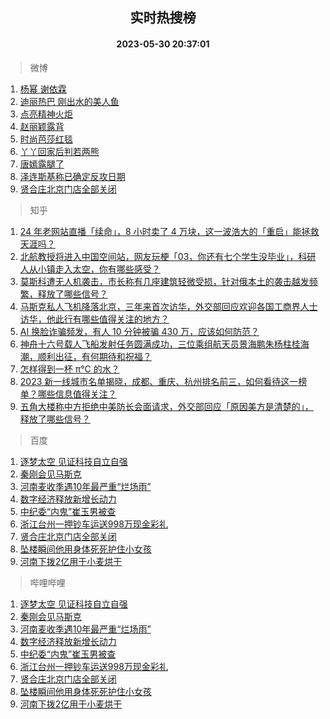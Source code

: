 <div align="center"><h2>实时热搜榜</h2><h4>2023-05-30 20:37:01</h4></div>

> 微博  

1. [杨幂 谢依霖](https://s.weibo.com/weibo?q=%E6%9D%A8%E5%B9%82%20%E8%B0%A2%E4%BE%9D%E9%9C%96&t=31&band_rank=1&Refer=top)<br />
2. [迪丽热巴 刚出水的美人鱼](https://s.weibo.com/weibo?q=%E8%BF%AA%E4%B8%BD%E7%83%AD%E5%B7%B4%20%E5%88%9A%E5%87%BA%E6%B0%B4%E7%9A%84%E7%BE%8E%E4%BA%BA%E9%B1%BC&t=31&band_rank=2&Refer=top)<br />
3. [点亮精神火炬](https://s.weibo.com/weibo?q=%23%E7%82%B9%E4%BA%AE%E7%B2%BE%E7%A5%9E%E7%81%AB%E7%82%AC%23&t=31&band_rank=3&Refer=top)<br />
4. [赵丽颖露背](https://s.weibo.com/weibo?q=%23%E8%B5%B5%E4%B8%BD%E9%A2%96%E9%9C%B2%E8%83%8C%23&t=31&band_rank=4&Refer=top)<br />
5. [时尚芭莎红毯](https://s.weibo.com/weibo?q=%E6%97%B6%E5%B0%9A%E8%8A%AD%E8%8E%8E%E7%BA%A2%E6%AF%AF&t=31&band_rank=5&Refer=top)<br />
6. [丫丫回家后判若两熊](https://s.weibo.com/weibo?q=%23%E4%B8%AB%E4%B8%AB%E5%9B%9E%E5%AE%B6%E5%90%8E%E5%88%A4%E8%8B%A5%E4%B8%A4%E7%86%8A%23&t=31&band_rank=6&Refer=top)<br />
7. [唐嫣露腿了](https://s.weibo.com/weibo?q=%23%E5%94%90%E5%AB%A3%E9%9C%B2%E8%85%BF%E4%BA%86%23&t=31&band_rank=7&Refer=top)<br />
8. [泽连斯基称已确定反攻日期](https://s.weibo.com/weibo?q=%23%E6%B3%BD%E8%BF%9E%E6%96%AF%E5%9F%BA%E7%A7%B0%E5%B7%B2%E7%A1%AE%E5%AE%9A%E5%8F%8D%E6%94%BB%E6%97%A5%E6%9C%9F%23&t=31&band_rank=8&Refer=top)<br />
9. [贤合庄北京门店全部关闭](https://s.weibo.com/weibo?q=%23%E8%B4%A4%E5%90%88%E5%BA%84%E5%8C%97%E4%BA%AC%E9%97%A8%E5%BA%97%E5%85%A8%E9%83%A8%E5%85%B3%E9%97%AD%23&t=31&band_rank=9&Refer=top)<br />

> 知乎  

1. [24 年老网站直播「续命」，8 小时卖了 4 万块，这一波浩大的「重启」能拯救天涯吗？](https://www.zhihu.com/question/603776523)<br />
2. [北航教授将进入中国空间站，网友玩梗「03，你还有七个学生没毕业」，科研人从小镇走入太空，你有哪些感受？](https://www.zhihu.com/question/603802527)<br />
3. [莫斯科遭无人机袭击，市长称有几座建筑轻微受损，针对俄本土的袭击越发频繁，释放了哪些信号？](https://www.zhihu.com/question/603814229)<br />
4. [马斯克私人飞机降落北京，三年来首次访华，外交部回应欢迎各国工商界人士访华，他此行有哪些值得关注的地方？](https://www.zhihu.com/question/603832271)<br />
5. [AI 换脸诈骗频发，有人 10 分钟被骗 430 万，应该如何防范？](https://www.zhihu.com/theater/24968)<br />
6. [神舟十六号载人飞船发射任务圆满成功，三位乘组航天员景海鹏朱杨柱桂海潮，顺利出征，有何期待和祝福？](https://www.zhihu.com/question/601725007)<br />
7. [怎样得到一杯 π°C 的水？](https://www.zhihu.com/question/591997512)<br />
8. [2023 新一线城市名单揭晓，成都、重庆、杭州排名前三，如何看待这一榜单？哪些信息值得关注？](https://www.zhihu.com/question/603827354)<br />
9. [五角大楼称中方拒绝中美防长会面请求，外交部回应「原因美方是清楚的」，释放了哪些信号？](https://www.zhihu.com/question/603829127)<br />

> 百度  

1. [逐梦太空 见证科技自立自强](https://www.baidu.com/s?wd=%E9%80%90%E6%A2%A6%E5%A4%AA%E7%A9%BA+%E8%A7%81%E8%AF%81%E7%A7%91%E6%8A%80%E8%87%AA%E7%AB%8B%E8%87%AA%E5%BC%BA&sa=fyb_news&rsv_dl=fyb_news)<br />
2. [秦刚会见马斯克](https://www.baidu.com/s?wd=%E7%A7%A6%E5%88%9A%E4%BC%9A%E8%A7%81%E9%A9%AC%E6%96%AF%E5%85%8B&sa=fyb_news&rsv_dl=fyb_news)<br />
3. [河南麦收季遇10年最严重“烂场雨”](https://www.baidu.com/s?wd=%E6%B2%B3%E5%8D%97%E9%BA%A6%E6%94%B6%E5%AD%A3%E9%81%8710%E5%B9%B4%E6%9C%80%E4%B8%A5%E9%87%8D%E2%80%9C%E7%83%82%E5%9C%BA%E9%9B%A8%E2%80%9D&sa=fyb_news&rsv_dl=fyb_news)<br />
4. [数字经济释放新增长动力](https://www.baidu.com/s?wd=%E6%95%B0%E5%AD%97%E7%BB%8F%E6%B5%8E%E9%87%8A%E6%94%BE%E6%96%B0%E5%A2%9E%E9%95%BF%E5%8A%A8%E5%8A%9B&sa=fyb_news&rsv_dl=fyb_news)<br />
5. [中纪委“内鬼”崔玉男被查](https://www.baidu.com/s?wd=%E4%B8%AD%E7%BA%AA%E5%A7%94%E2%80%9C%E5%86%85%E9%AC%BC%E2%80%9D%E5%B4%94%E7%8E%89%E7%94%B7%E8%A2%AB%E6%9F%A5&sa=fyb_news&rsv_dl=fyb_news)<br />
6. [浙江台州一押钞车运送998万现金彩礼](https://www.baidu.com/s?wd=%E6%B5%99%E6%B1%9F%E5%8F%B0%E5%B7%9E%E4%B8%80%E6%8A%BC%E9%92%9E%E8%BD%A6%E8%BF%90%E9%80%81998%E4%B8%87%E7%8E%B0%E9%87%91%E5%BD%A9%E7%A4%BC&sa=fyb_news&rsv_dl=fyb_news)<br />
7. [贤合庄北京门店全部关闭](https://www.baidu.com/s?wd=%E8%B4%A4%E5%90%88%E5%BA%84%E5%8C%97%E4%BA%AC%E9%97%A8%E5%BA%97%E5%85%A8%E9%83%A8%E5%85%B3%E9%97%AD&sa=fyb_news&rsv_dl=fyb_news)<br />
8. [坠楼瞬间他用身体死死护住小女孩](https://www.baidu.com/s?wd=%E5%9D%A0%E6%A5%BC%E7%9E%AC%E9%97%B4%E4%BB%96%E7%94%A8%E8%BA%AB%E4%BD%93%E6%AD%BB%E6%AD%BB%E6%8A%A4%E4%BD%8F%E5%B0%8F%E5%A5%B3%E5%AD%A9&sa=fyb_news&rsv_dl=fyb_news)<br />
9. [河南下拨2亿用于小麦烘干](https://www.baidu.com/s?wd=%E6%B2%B3%E5%8D%97%E4%B8%8B%E6%8B%A82%E4%BA%BF%E7%94%A8%E4%BA%8E%E5%B0%8F%E9%BA%A6%E7%83%98%E5%B9%B2&sa=fyb_news&rsv_dl=fyb_news)<br />

> 哔哩哔哩  

1. [逐梦太空 见证科技自立自强](https://www.baidu.com/s?wd=%E9%80%90%E6%A2%A6%E5%A4%AA%E7%A9%BA+%E8%A7%81%E8%AF%81%E7%A7%91%E6%8A%80%E8%87%AA%E7%AB%8B%E8%87%AA%E5%BC%BA&sa=fyb_news&rsv_dl=fyb_news)<br />
2. [秦刚会见马斯克](https://www.baidu.com/s?wd=%E7%A7%A6%E5%88%9A%E4%BC%9A%E8%A7%81%E9%A9%AC%E6%96%AF%E5%85%8B&sa=fyb_news&rsv_dl=fyb_news)<br />
3. [河南麦收季遇10年最严重“烂场雨”](https://www.baidu.com/s?wd=%E6%B2%B3%E5%8D%97%E9%BA%A6%E6%94%B6%E5%AD%A3%E9%81%8710%E5%B9%B4%E6%9C%80%E4%B8%A5%E9%87%8D%E2%80%9C%E7%83%82%E5%9C%BA%E9%9B%A8%E2%80%9D&sa=fyb_news&rsv_dl=fyb_news)<br />
4. [数字经济释放新增长动力](https://www.baidu.com/s?wd=%E6%95%B0%E5%AD%97%E7%BB%8F%E6%B5%8E%E9%87%8A%E6%94%BE%E6%96%B0%E5%A2%9E%E9%95%BF%E5%8A%A8%E5%8A%9B&sa=fyb_news&rsv_dl=fyb_news)<br />
5. [中纪委“内鬼”崔玉男被查](https://www.baidu.com/s?wd=%E4%B8%AD%E7%BA%AA%E5%A7%94%E2%80%9C%E5%86%85%E9%AC%BC%E2%80%9D%E5%B4%94%E7%8E%89%E7%94%B7%E8%A2%AB%E6%9F%A5&sa=fyb_news&rsv_dl=fyb_news)<br />
6. [浙江台州一押钞车运送998万现金彩礼](https://www.baidu.com/s?wd=%E6%B5%99%E6%B1%9F%E5%8F%B0%E5%B7%9E%E4%B8%80%E6%8A%BC%E9%92%9E%E8%BD%A6%E8%BF%90%E9%80%81998%E4%B8%87%E7%8E%B0%E9%87%91%E5%BD%A9%E7%A4%BC&sa=fyb_news&rsv_dl=fyb_news)<br />
7. [贤合庄北京门店全部关闭](https://www.baidu.com/s?wd=%E8%B4%A4%E5%90%88%E5%BA%84%E5%8C%97%E4%BA%AC%E9%97%A8%E5%BA%97%E5%85%A8%E9%83%A8%E5%85%B3%E9%97%AD&sa=fyb_news&rsv_dl=fyb_news)<br />
8. [坠楼瞬间他用身体死死护住小女孩](https://www.baidu.com/s?wd=%E5%9D%A0%E6%A5%BC%E7%9E%AC%E9%97%B4%E4%BB%96%E7%94%A8%E8%BA%AB%E4%BD%93%E6%AD%BB%E6%AD%BB%E6%8A%A4%E4%BD%8F%E5%B0%8F%E5%A5%B3%E5%AD%A9&sa=fyb_news&rsv_dl=fyb_news)<br />
9. [河南下拨2亿用于小麦烘干](https://www.baidu.com/s?wd=%E6%B2%B3%E5%8D%97%E4%B8%8B%E6%8B%A82%E4%BA%BF%E7%94%A8%E4%BA%8E%E5%B0%8F%E9%BA%A6%E7%83%98%E5%B9%B2&sa=fyb_news&rsv_dl=fyb_news)<br />
